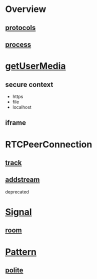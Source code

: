 # Overview
## [protocols](https://developer.mozilla.org/en-US/docs/Web/API/WebRTC_API/Protocols)
## [process](https://developer.mozilla.org/en-US/docs/Web/API/WebRTC_API/Connectivity)

# [getUserMedia](https://developer.mozilla.org/en-US/docs/Web/API/MediaDevices/getUserMedia)
## secure context
- https
- file
- localhost
## iframe

# RTCPeerConnection
## [track](https://developer.mozilla.org/en-US/docs/Web/API/RTCPeerConnection/track_event)
## [addstream](https://developer.mozilla.org/en-US/docs/Web/API/RTCPeerConnection/addstream_event)
deprecated

# [Signal](https://socket.io/zh-CN/docs/v4/server-api/#flag-broadcast)
## [room](https://socket.io/zh-CN/docs/v4/rooms/)

# [Pattern](https://developer.mozilla.org/en-US/docs/Web/API/WebRTC_API/Perfect_negotiation)
## [polite](https://developer.mozilla.org/en-US/docs/Web/API/RTCPeerConnection/signalingState)
